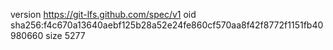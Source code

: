 version https://git-lfs.github.com/spec/v1
oid sha256:f4c670a13640aebf125b28a52e24fe860cf570aa8f42f8772f1151fb40980660
size 5277
